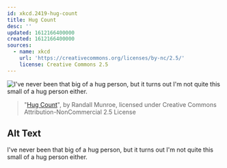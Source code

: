 ```yaml
---
id: xkcd.2419-hug-count
title: Hug Count
desc: ''
updated: 1612166400000
created: 1612166400000
sources:
  - name: xkcd
    url: 'https://creativecommons.org/licenses/by-nc/2.5/'
    license: Creative Commons 2.5
---
```

![I've never been that big of a hug person, but it turns out I'm not quite this small of a hug person either.](https://imgs.xkcd.com/comics/hug_count.png)
> "[Hug Count](https://xkcd.com/2419/)", by Randall Munroe, licensed under Creative Commons Attribution-NonCommercial 2.5 License

## Alt Text
I've never been that big of a hug person, but it turns out I'm not quite this small of a hug person either.
